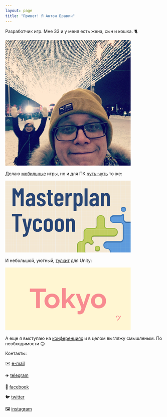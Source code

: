 ```yaml
---
layout: page
title: "Привет! Я Антон Бравин"
---
```


Разработчик игр. Мне 33 и у меня есть жена, сын и кошка. 🐈

![](me.JPG)

Делаю [мобильные](/cv) игры, но и для ПК [чуть-чуть](https://store.steampowered.com/app/1644500?utm_source=brav_in) то же:

[![](/assets/masterplantycoon_logo.png)](https://store.steampowered.com/app/1644500?utm_source=brav_in)

И небольшой, уютный, [тулкит](https://github.com/rootools/Tokyo) для Unity:

<a href="https://github.com/rootools/Tokyo" target="_blank"><img src="/assets/tokyo_logo.png" alt="drawing" style="width:400px;"/></a>

А еще я выступаю на [конференциях](/talks) и в целом выгляжу смышленым. По необходимости 🙃

Контакты:

✉️ <a href="mailto:anton.bravin@yandex.ru" target="_blank">e-mail</a>

✈️ <a href="https://t.me/rootools" target="_blank">telegram</a>

👀 <a href="https://www.facebook.com/rootools" target="_blank">facebook</a>

🐦 <a href="https://twitter.com/rootools" target="_blank">twitter</a>

🖼️ <a href="https://www.instagram.com/rootools/" target="_blank">instagram</a>